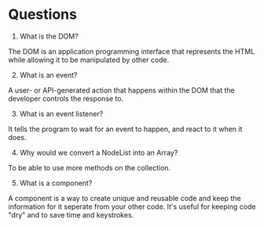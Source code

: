 # Questions

1. What is the DOM?

The DOM is an application programming interface that represents the HTML while allowing it to be manipulated by other code.

2. What is an event?

A user- or API-generated action that happens within the DOM that the developer controls the response to.

3. What is an event listener?

It tells the program to wait for an event to happen, and react to it when it does.

4. Why would we convert a NodeList into an Array?

To be able to use more methods on the collection.

5. What is a component? 

A component is a way to create unique and reusable code and keep the information for it seperate from your other code. It's useful for keeping code "dry" and to save time and keystrokes.